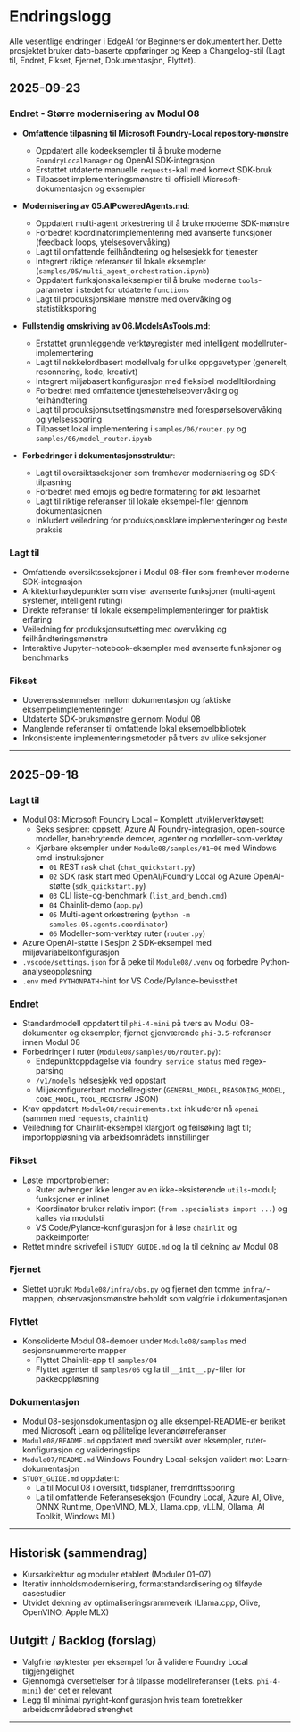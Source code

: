 <!--
CO_OP_TRANSLATOR_METADATA:
{
  "original_hash": "906e890232c6c2e1dac4cccfeb449acd",
  "translation_date": "2025-09-24T23:16:05+00:00",
  "source_file": "CHANGELOG.md",
  "language_code": "no"
}
-->
# Endringslogg

Alle vesentlige endringer i EdgeAI for Beginners er dokumentert her. Dette prosjektet bruker dato-baserte oppføringer og Keep a Changelog-stil (Lagt til, Endret, Fikset, Fjernet, Dokumentasjon, Flyttet).

## 2025-09-23

### Endret - Større modernisering av Modul 08
- **Omfattende tilpasning til Microsoft Foundry-Local repository-mønstre**
  - Oppdatert alle kodeeksempler til å bruke moderne `FoundryLocalManager` og OpenAI SDK-integrasjon
  - Erstattet utdaterte manuelle `requests`-kall med korrekt SDK-bruk
  - Tilpasset implementeringsmønstre til offisiell Microsoft-dokumentasjon og eksempler

- **Modernisering av 05.AIPoweredAgents.md**:
  - Oppdatert multi-agent orkestrering til å bruke moderne SDK-mønstre
  - Forbedret koordinatorimplementering med avanserte funksjoner (feedback loops, ytelsesovervåking)
  - Lagt til omfattende feilhåndtering og helsesjekk for tjenester
  - Integrert riktige referanser til lokale eksempler (`samples/05/multi_agent_orchestration.ipynb`)
  - Oppdatert funksjonskalleksempler til å bruke moderne `tools`-parameter i stedet for utdaterte `functions`
  - Lagt til produksjonsklare mønstre med overvåking og statistikksporing

- **Fullstendig omskriving av 06.ModelsAsTools.md**:
  - Erstattet grunnleggende verktøyregister med intelligent modellruter-implementering
  - Lagt til nøkkelordbasert modellvalg for ulike oppgavetyper (generelt, resonnering, kode, kreativt)
  - Integrert miljøbasert konfigurasjon med fleksibel modelltilordning
  - Forbedret med omfattende tjenestehelseovervåking og feilhåndtering
  - Lagt til produksjonsutsettingsmønstre med forespørselsovervåking og ytelsessporing
  - Tilpasset lokal implementering i `samples/06/router.py` og `samples/06/model_router.ipynb`

- **Forbedringer i dokumentasjonsstruktur**:
  - Lagt til oversiktsseksjoner som fremhever modernisering og SDK-tilpasning
  - Forbedret med emojis og bedre formatering for økt lesbarhet
  - Lagt til riktige referanser til lokale eksempel-filer gjennom dokumentasjonen
  - Inkludert veiledning for produksjonsklare implementeringer og beste praksis

### Lagt til
- Omfattende oversiktsseksjoner i Modul 08-filer som fremhever moderne SDK-integrasjon
- Arkitekturhøydepunkter som viser avanserte funksjoner (multi-agent systemer, intelligent ruting)
- Direkte referanser til lokale eksempelimplementeringer for praktisk erfaring
- Veiledning for produksjonsutsetting med overvåking og feilhåndteringsmønstre
- Interaktive Jupyter-notebook-eksempler med avanserte funksjoner og benchmarks

### Fikset
- Uoverensstemmelser mellom dokumentasjon og faktiske eksempelimplementeringer
- Utdaterte SDK-bruksmønstre gjennom Modul 08
- Manglende referanser til omfattende lokal eksempelbibliotek
- Inkonsistente implementeringsmetoder på tvers av ulike seksjoner

---

## 2025-09-18

### Lagt til
- Modul 08: Microsoft Foundry Local – Komplett utviklerverktøysett
  - Seks sesjoner: oppsett, Azure AI Foundry-integrasjon, open-source modeller, banebrytende demoer, agenter og modeller-som-verktøy
  - Kjørbare eksempler under `Module08/samples/01`–`06` med Windows cmd-instruksjoner
    - `01` REST rask chat (`chat_quickstart.py`)
    - `02` SDK rask start med OpenAI/Foundry Local og Azure OpenAI-støtte (`sdk_quickstart.py`)
    - `03` CLI liste-og-benchmark (`list_and_bench.cmd`)
    - `04` Chainlit-demo (`app.py`)
    - `05` Multi-agent orkestrering (`python -m samples.05.agents.coordinator`)
    - `06` Modeller-som-verktøy ruter (`router.py`)
- Azure OpenAI-støtte i Sesjon 2 SDK-eksempel med miljøvariabelkonfigurasjon
- `.vscode/settings.json` for å peke til `Module08/.venv` og forbedre Python-analyseoppløsning
- `.env` med `PYTHONPATH`-hint for VS Code/Pylance-bevissthet

### Endret
- Standardmodell oppdatert til `phi-4-mini` på tvers av Modul 08-dokumenter og eksempler; fjernet gjenværende `phi-3.5`-referanser innen Modul 08
- Forbedringer i ruter (`Module08/samples/06/router.py`):
  - Endepunktoppdagelse via `foundry service status` med regex-parsing
  - `/v1/models` helsesjekk ved oppstart
  - Miljøkonfigurerbart modellregister (`GENERAL_MODEL`, `REASONING_MODEL`, `CODE_MODEL`, `TOOL_REGISTRY` JSON)
- Krav oppdatert: `Module08/requirements.txt` inkluderer nå `openai` (sammen med `requests`, `chainlit`)
- Veiledning for Chainlit-eksempel klargjort og feilsøking lagt til; importoppløsning via arbeidsområdets innstillinger

### Fikset
- Løste importproblemer:
  - Ruter avhenger ikke lenger av en ikke-eksisterende `utils`-modul; funksjoner er inlinet
  - Koordinator bruker relativ import (`from .specialists import ...`) og kalles via modulsti
  - VS Code/Pylance-konfigurasjon for å løse `chainlit` og pakkeimporter
- Rettet mindre skrivefeil i `STUDY_GUIDE.md` og la til dekning av Modul 08

### Fjernet
- Slettet ubrukt `Module08/infra/obs.py` og fjernet den tomme `infra/`-mappen; observasjonsmønstre beholdt som valgfrie i dokumentasjonen

### Flyttet
- Konsoliderte Modul 08-demoer under `Module08/samples` med sesjonsnummererte mapper
  - Flyttet Chainlit-app til `samples/04`
  - Flyttet agenter til `samples/05` og la til `__init__.py`-filer for pakkeoppløsning

### Dokumentasjon
- Modul 08-sesjonsdokumentasjon og alle eksempel-README-er beriket med Microsoft Learn og pålitelige leverandørreferanser
- `Module08/README.md` oppdatert med oversikt over eksempler, ruter-konfigurasjon og valideringstips
- `Module07/README.md` Windows Foundry Local-seksjon validert mot Learn-dokumentasjon
- `STUDY_GUIDE.md` oppdatert:
  - La til Modul 08 i oversikt, tidsplaner, fremdriftssporing
  - La til omfattende Referanseseksjon (Foundry Local, Azure AI, Olive, ONNX Runtime, OpenVINO, MLX, Llama.cpp, vLLM, Ollama, AI Toolkit, Windows ML)

---

## Historisk (sammendrag)
- Kursarkitektur og moduler etablert (Moduler 01–07)
- Iterativ innholdsmodernisering, formatstandardisering og tilføyde casestudier
- Utvidet dekning av optimaliseringsrammeverk (Llama.cpp, Olive, OpenVINO, Apple MLX)

## Uutgitt / Backlog (forslag)
- Valgfrie røyktester per eksempel for å validere Foundry Local tilgjengelighet
- Gjennomgå oversettelser for å tilpasse modellreferanser (f.eks. `phi-4-mini`) der det er relevant
- Legg til minimal pyright-konfigurasjon hvis team foretrekker arbeidsområdebred strenghet

---

